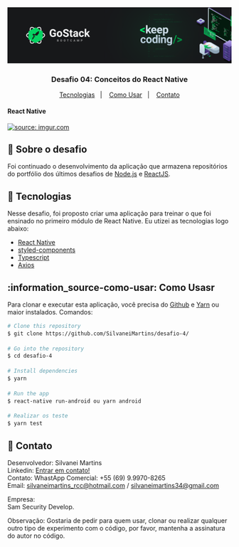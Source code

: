 <img alt="GoStack" src="src/images/desafio.png" />

<h3 align="center">
  Desafio 04: Conceitos do React Native
</h3>

<p align="center">
  <a href="#rocket-tecnologias">Tecnologias</a>&nbsp;&nbsp;&nbsp;|&nbsp;&nbsp;&nbsp;
  <a href="#information_source-como-usar">Como Usar</a>&nbsp;&nbsp;&nbsp;|&nbsp;&nbsp;&nbsp;
  <a href="#page_with_curl-contato">Contato</a>
</p>

<h4 align="left">
  React Native
</h4>

<a href="https://imgur.com/yQkp2zK"><img src="https://i.imgur.com/yQkp2zK.jpg" title="source: imgur.com" /></a>

## :rocket: Sobre o desafio

Foi continuado o desenvolvimento da aplicação que armazena repositórios do portfólio dos últimos desafios de [Node.js](https://github.com/lucas-hgs/desafio-conceitos-nodejs) e [ReactJS](https://github.com/lucas-hgs/desafio-conceitos-reactjs).

## :rocket: Tecnologias

Nesse desafio, foi proposto criar uma aplicação para treinar o que foi ensinado no primeiro módulo de React Native. 
Eu utizei as tecnologias logo abaixo:

-  [React Native](https://https://pt-br.reactjs.org//)
-  [styled-components](https://www.styled-components.com/)
-  [Typescript](https://www.typescriptlang.org/)
-  [Axios](https://github.com/axios/axios)


## :information_source-como-usar: Como Usasr

Para clonar e executar esta aplicação, você precisa do [Github](https://git-scm.com) e [Yarn](https://yarnpkg.com/) ou maior instalados. Comandos:

```bash
# Clone this repository
$ git clone https://github.com/SilvaneiMartins/desafio-4/

# Go into the repository
$ cd desafio-4

# Install dependencies
$ yarn

# Run the app
$ react-native run-android ou yarn android

# Realizar os teste
$ yarn test
```
## :page_with_curl: Contato

Desenvolvedor: Silvanei Martins<br>
Linkedin: [Entrar em contato!](https://www.linkedin.com/in/silvanei-martins-a5412436/)<br>
Contato: WhastApp Comercial: +55 (69) 9.9970-8265 <br>
Email: silvaneimartins_rcc@hotmail.com / silvaneimartins34@gmail.com<br>

Empresa: <br>
Sam Security Develop.<br>

Observação: Gostaria de pedir para quem usar, clonar ou realizar qualquer outro tipo de experimento com o código,
por favor, mantenha a assinatura do autor no código.
